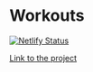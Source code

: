 Workouts
===
[![Netlify Status](https://api.netlify.com/api/v1/badges/5c141671-4e5f-412b-a07f-0dd71592d747/deploy-status)](https://app.netlify.com/sites/react-ra-steps/deploys)

[Link to the project](react-ra-steps.netlify.app)